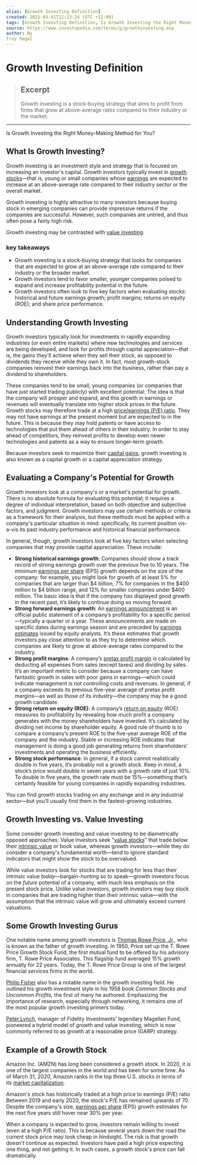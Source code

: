 ```yaml
---
alias: [Growth Investing Definition]
created: 2021-03-01T12:13:24 (UTC +11:00)
tags: [Growth Investing Definition, Is Growth Investing the Right Money-Making Method for You?]
source: https://www.investopedia.com/terms/g/growthinvesting.asp
author: By
Troy Segal
---
```


# Growth Investing Definition

> ## Excerpt
> Growth investing is a stock-buying strategy that aims to profit from firms that grow at above-average rates compared to their industry or the market.

---

Is Growth Investing the Right Money-Making Method for You?
## What Is Growth Investing?

Growth investing is an investment style and strategy that is focused on increasing an investor's capital. Growth investors typically invest in [growth stocks](https://www.investopedia.com/terms/g/growthstock.asp)—that is, young or small companies whose [earnings](https://www.investopedia.com/terms/e/earnings.asp) are expected to increase at an above-average rate compared to their industry sector or the overall market.

Growth investing is highly attractive to many investors because buying stock in emerging companies can provide impressive returns if the companies are successful. However, such companies are untried, and thus often pose a fairly high risk.

Growth investing may be contrasted with [value investing](https://www.investopedia.com/terms/v/valueinvesting.asp).

### key takeaways

-   Growth investing is a stock-buying strategy that looks for companies that are expected to grow at an above-average rate compared to their industry or the broader market.
-   Growth investors tend to favor smaller, younger companies poised to expand and increase profitability potential in the future.
-   Growth investors often look to five key factors when evaluating stocks: historical and future earnings growth; profit margins; returns on equity (ROE); and share price performance.

## Understanding Growth Investing

Growth investors typically look for investments in rapidly expanding industries (or even entire markets) where new technologies and services are being developed, and look for profits through capital appreciation—that is, the gains they'll achieve when they sell their stock, as opposed to dividends they receive while they own it. In fact, most growth-stock companies reinvest their earnings back into the business, rather than pay a dividend to shareholders.

These companies tend to be small, young companies (or companies that have just started trading publicly) with excellent potential. The idea is that the company will prosper and expand, and this growth in earnings or revenues will eventually translate into higher stock prices in the future. Growth stocks may therefore trade at a high [price/earnings (P/E) ratio](https://www.investopedia.com/terms/p/price-earningsratio.asp). They may not have earnings at the present moment but are expected to in the future. This is because they may hold patents or have access to technologies that put them ahead of others in their industry. In order to stay ahead of competitors, they reinvest profits to develop even newer technologies and patents as a way to ensure longer-term growth.

Because investors seek to maximize their [capital gains](https://www.investopedia.com/terms/c/capitalgain.asp), growth investing is also known as a capital growth or a capital appreciation strategy.

## Evaluating a Company's Potential for Growth

Growth investors look at a company's or a market's potential for growth. There is no absolute formula for evaluating this potential; it requires a degree of individual interpretation, based on both objective and subjective factors, and judgment. Growth investors may use certain methods or criteria as a framework for their analysis, but these methods must be applied with a company's particular situation in mind: specifically, its current position vis-a-vis its past industry performance and historical financial performance.

In general, though, growth investors look at five key factors when selecting companies that may provide capital appreciation. These include:

-   **Strong historical earnings growth**: Companies should show a track record of strong earnings growth over the previous five to 10 years. The minimum [earnings per share](https://www.investopedia.com/terms/e/eps.asp) (EPS) growth depends on the size of the company: for example, you might look for growth of at least 5% for companies that are larger than $4 billion, 7% for companies in the $400 million to $4 billion range, and 12% for smaller companies under $400 million. The basic idea is that if the company has displayed good growth in the recent past, it’s likely to continue doing so moving forward.
-   **Strong forward earnings growth**: An [earnings announcement](https://www.investopedia.com/terms/e/earnings-announcement.asp) is an official public statement of a company’s profitability for a specific period—typically a quarter or a year. These announcements are made on specific dates during earnings season and are preceded by [earnings estimates](https://www.investopedia.com/terms/e/earningsestimate.asp) issued by equity analysts. It’s these estimates that growth investors pay close attention to as they try to determine which companies are likely to grow at above-average rates compared to the industry.
-   **Strong profit margins**: A company’s [pretax profit margin](https://www.investopedia.com/terms/p/pretax-margin.asp) is calculated by deducting all expenses from sales (except taxes) and dividing by sales. It’s an important metric to consider because a company can have fantastic growth in sales with poor gains in earnings—which could indicate management is not controlling costs and revenues. In general, if a company exceeds its previous five-year average of pretax profit margins—as well as those of its industry—the company may be a good growth candidate.
-   **Strong return on equity (ROE)**: A company’s [return on equity](https://www.investopedia.com/terms/r/returnonequity.asp) (ROE) measures its profitability by revealing how much profit a company generates with the money shareholders have invested. It’s calculated by dividing net income by shareholder equity. A good rule of thumb is to compare a company’s present ROE to the five-year average ROE of the company and the industry. Stable or increasing ROE indicates that management is doing a good job generating returns from shareholders’ investments and operating the business efficiently.
-   **Strong stock performance**: In general, if a stock cannot realistically double in five years, it’s probably not a growth stock. Keep in mind, a stock’s price would double in seven years with a growth rate of just 10%. To double in five years, the growth rate must be 15%—something that’s certainly feasible for young companies in rapidly expanding industries.

You can find growth stocks trading on any exchange and in any industrial sector—but you’ll usually find them in the fastest-growing industries.

## Growth Investing vs. Value Investing

Some consider growth investing and value investing to be diametrically opposed approaches. Value investors seek "[value stocks](https://www.investopedia.com/terms/v/valuestock.asp)" that trade below their [intrinsic value](https://www.investopedia.com/terms/i/intrinsicvalue.asp) or book value, whereas growth investors—while they do consider a company's fundamental worth—tend to ignore standard indicators that might show the stock to be overvalued.

While value investors look for stocks that are trading for less than their intrinsic value _today_—bargain-hunting so to speak—growth investors focus on the _future_ potential of a company, with much less emphasis on the present stock price. Unlike value investors, growth investors may buy stock in companies that are trading higher than their intrinsic value—with the assumption that the intrinsic value will grow and ultimately exceed current valuations.

## Some Growth Investing Gurus

One notable name among growth investors is [Thomas Rowe Price, Jr](https://www.investopedia.com/rich-and-powerful-4689827)., who is known as the father of growth investing. In 1950, Price set up the T. Rowe Price Growth Stock Fund, the first mutual fund to be offered by his advisory firm, T. Rowe Price Associates. This flagship fund averaged 15% growth annually for 22 years. Today, the T. Rowe Price Group is one of the largest financial services firms in the world.

[Philip Fisher](https://www.investopedia.com/terms/p/philip-fisher.asp) also has a notable name in the growth investing field. He outlined his growth investment style in his 1958 book _Common Stocks and Uncommon Profits,_ the first of many he authored. Emphasizing the importance of research, especially through networking, it remains one of the most popular growth investing primers today.

[Peter Lynch](https://www.investopedia.com/terms/p/peterlynch.asp), manager of Fidelity Investments' legendary Magellan Fund, pioneered a hybrid model of growth and value investing, which is now commonly referred to as growth at a reasonable price (GARP) strategy.

## Example of a Growth Stock

Amazon Inc. (AMZN) has long been considered a growth stock. In 2020, it is one of the largest companies in the world and has been for some time. As of March 31, 2020, Amazon ranks in the top three U.S. stocks in terms of its [market capitalization](https://www.investopedia.com/terms/m/marketcapitalization.asp).

Amazon's stock has historically traded at a high price to earnings (P/E) ratio Between 2019 and early 2020, the stock's P/E has remained upwards of 70. Despite the company's size, [earnings per share](https://www.investopedia.com/terms/e/eps.asp) (EPS) growth estimates for the next five years still hover near 30% per year.

When a company is expected to grow, investors remain willing to invest (even at a high P/E ratio). This is because several years down the road the current stock price may look cheap in hindsight. The risk is that growth doesn't continue as expected. Investors have paid a high price expecting one thing, and not getting it. In such cases, a growth stock's price can fall dramatically.
